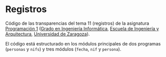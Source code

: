 # Registros

Código de las transparencias del tema 11 (registros) de la asignatura [Programación 1](https://github.com/prog1-eina) ([Grado en Ingeniería Informática](https://webdiis.unizar.es/~silarri/coordinadorGrado/), [Escuela de Ingeniería y Arquitectura](https://eina.unizar.es/), [Universidad de Zaragoza](https://www.unizar.es/)).

El código está estructurado en los módulos principales de dos programas (`personas` y `nifs`) y tres módulos (`fecha`, `nif` y `persona`).
